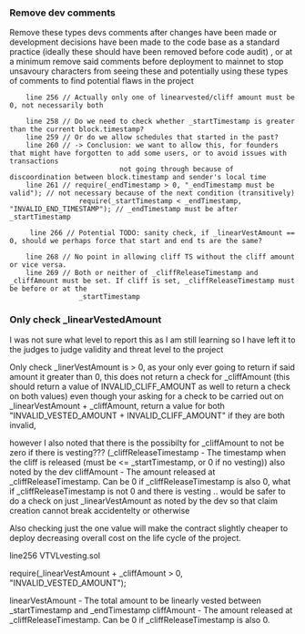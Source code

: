 ### Remove dev comments

Remove these types devs comments after changes have been made or development decisions have been made to the code base as a standard practice (ideally these should have been removed before code audit) , or at a minimum remove said comments before deployment to mainnet to stop unsavoury characters from seeing these and potentially using these types of comments to find potential flaws in the project

        line 256 // Actually only one of linearvested/cliff amount must be 0, not necessarily both

        line 258 // Do we need to check whether _startTimestamp is greater than the current block.timestamp? 
        line 259 // Or do we allow schedules that started in the past? 
        line 260 // -> Conclusion: we want to allow this, for founders that might have forgotten to add some users, or to avoid issues with transactions 
                               not going through because of discoordination between block.timestamp and sender's local time
        line 261 // require(_endTimestamp > 0, "_endTimestamp must be valid"); // not necessary because of the next condition (transitively)
                     require(_startTimestamp < _endTimestamp, "INVALID_END_TIMESTAMP"); // _endTimestamp must be after _startTimestamp

         line 266 // Potential TODO: sanity check, if _linearVestAmount == 0, should we perhaps force that start and end ts are the same?

        line 268 // No point in allowing cliff TS without the cliff amount or vice versa.
        line 269 // Both or neither of _cliffReleaseTimestamp and _cliffAmount must be set. If cliff is set, _cliffReleaseTimestamp must be before or at the 
                     _startTimestamp


### Only check _linearVestedAmount

I was not sure what level to report this as I am still learning so I have left it to the judges to judge validity and threat level to the project 

Only check _linerVestAmount is > 0, as your only ever going to return if said amount it greater than 0, this does not return a check for _cliffAmount  (this should return a value of INVALID_CLIFF_AMOUNT as well to return a check on both values) even though your asking for a check to be carried out on _linearVestAmount + _cliffAmount, return a value for both "INVALID_VESTED_AMOUNT + INVALID_CLIFF_AMOUNT" if they are both invalid, 

however I also noted that there is the possibilty for _cliffAmount to not be zero if there is vesting??? (_cliffReleaseTimestamp - The timestamp when the cliff is released (must be <= _startTimestamp, or 0 if no vesting)) also noted by the dev cliffAmount - The amount released at _cliffReleaseTimestamp. Can be 0 if _cliffReleaseTimestamp is also 0, what if _cliffReleaseTimestamp is not 0 and there is vesting .. would be safer to do a check on just _linearVestAmount as noted by the dev so that claim creation cannot break accidentelty or otherwise

Also checking just the one value will make the contract slightly cheaper to deploy decreasing overall cost on the life cycle of the project.

line256 VTVLvesting.sol

require(_linearVestAmount + _cliffAmount > 0, "INVALID_VESTED_AMOUNT");

linearVestAmount - The total amount to be linearly vested between _startTimestamp and _endTimestamp
cliffAmount - The amount released at _cliffReleaseTimestamp. Can be 0 if _cliffReleaseTimestamp is also 0.

